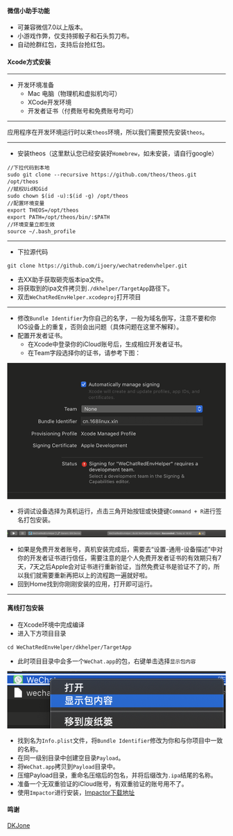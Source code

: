 #### 微信小助手功能

* 可兼容微信7.0以上版本。
* 小游戏作弊，仅支持掷骰子和石头剪刀布。
* 自动抢群红包，支持后台抢红包。

#### Xcode方式安装

---

* 开发环境准备
  * Mac 电脑（物理机和虚拟机均可）
  * XCode开发环境
  * 开发者证书（付费账号和免费账号均可）

---

应用程序在开发环境运行时以来`theos`环境，所以我们需要预先安装`theos`。

---

* 安装theos（这里默认您已经安装好`Homebrew`，如未安装，请自行google）

```
//下拉代码到本地
sudo git clone --recursive https://github.com/theos/theos.git /opt/theos
//赋权Uid和Gid
sudo chown $(id -u):$(id -g) /opt/theos
//配置环境变量
export THEOS=/opt/theos
export PATH=/opt/theos/bin/:$PATH
//环境变量立即生效
source ~/.bash_profile
```

---

* 下拉源代码

```
git clone https://github.com/ijoery/wechatredenvhelper.git
```

* 去XX助手获取砸壳版本ipa文件。
* 将获取到的ipa文件拷贝到`./dkhelper/TargetApp`路径下。
* 双击`WeChatRedEnvHelper.xcodeproj`打开项目

---

* 修改`Bundle Identifier`为你自己的名字，一般为域名倒写，注意不要和你IOS设备上的重复，否则会出问题（具体问题在这里不解释）。
* 配置开发者证书。
  * 在Xcode中登录你的iCloud账号后，生成相应开发者证书。
  * 在Team字段选择你的证书，请参考下图：

![image-20200105190141341](screen/image-20200105190141341.png)

* 将调试设备选择为真机运行，点击三角开始按钮或快捷键`Command + R`进行签名打包安装。

![image-20200105190355953](screen/image-20200105190355953.png)

* 如果是免费开发者账号，真机安装完成后，需要去“设置-通用-设备描述”中对你的开发者证书进行信任，需要注意的是个人免费开发者证书的有效期只有7天，7天之后Apple会对证书进行重新验证，当然免费证书是验证不了的，所以我们就需要重新再把以上的流程跑一遍就好啦。
* 回到Home找到你刚刚安装的应用，打开即可运行。

---

#### 离线打包安装

* 在Xcode环境中完成编译
* 进入下方项目目录

```
cd WeChatRedEnvHelper/dkhelper/TargetApp
```

* 此时项目目录中会多一个`WeChat.app`的包，右键单击选择`显示包内容`

![image-20200105191707978](screen/image-20200105191707978.png)

* 找到名为`Info.plist`文件，将`Bundle Identifier`修改为你和与你项目中一致的名称。
* 在同一级别目录中创建空目录`Payload`。
* 将`WeChat.app`拷贝到`Payload`目录中。
* 压缩Payload目录，重命名压缩后的包名，并将后缀改为`.ipa`结尾的名称。
* 准备一个无双重验证的iCloud账号，有双重验证的账号用不了。
* 使用`Impactor`进行安装，[Impactor下载地址](http://www.cydiaimpactor.com/)



#### 鸣谢

[DKJone](https://github.com/DKJone/DKWechatHelper.git)

